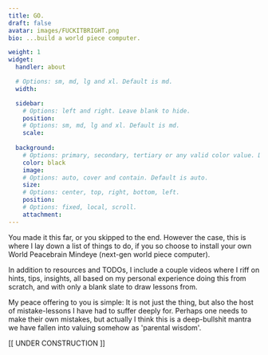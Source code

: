 ```yaml
---
title: GO.
draft: false
avatar: images/FUCKITBRIGHT.png
bio: ...build a world piece computer.

weight: 1
widget:
  handler: about

  # Options: sm, md, lg and xl. Default is md.
  width:

  sidebar:
    # Options: left and right. Leave blank to hide.
    position:
    # Options: sm, md, lg and xl. Default is md.
    scale:
  
  background:
    # Options: primary, secondary, tertiary or any valid color value. Default is primary.
    color: black
    image:
    # Options: auto, cover and contain. Default is auto.
    size:
    # Options: center, top, right, bottom, left.
    position:
    # Options: fixed, local, scroll.
    attachment: 
---
```


You made it this far, or you skipped to the end. However the case, this is where I lay down a list of things to do, if you so choose to install your own World Peacebrain Mindeye (next-gen world piece computer).

In addition to resources and TODOs, I include a couple videos where I riff on hints, tips, insights, all based on my personal experience doing this from scratch, and with only a blank slate to draw lessons from.

My peace offering to you is simple: It is not just the thing, but also the host of mistake-lessons I have had to suffer deeply for. Perhaps one needs to make their own mistakes, but actually I think this is a deep-bullshit mantra we have fallen into valuing somehow as 'parental wisdom'.

[[ UNDER CONSTRUCTION ]]
